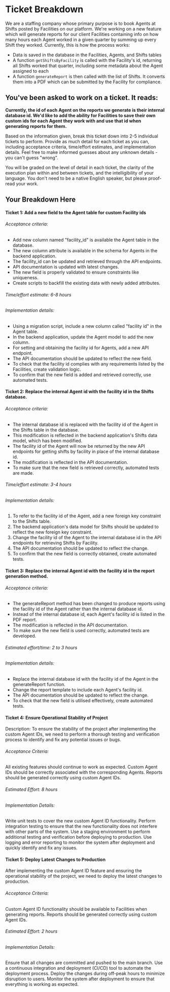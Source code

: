 # Ticket Breakdown
We are a staffing company whose primary purpose is to book Agents at Shifts posted by Facilities on our platform. We're working on a new feature which will generate reports for our client Facilities containing info on how many hours each Agent worked in a given quarter by summing up every Shift they worked. Currently, this is how the process works:

- Data is saved in the database in the Facilities, Agents, and Shifts tables
- A function `getShiftsByFacility` is called with the Facility's id, returning all Shifts worked that quarter, including some metadata about the Agent assigned to each
- A function `generateReport` is then called with the list of Shifts. It converts them into a PDF which can be submitted by the Facility for compliance.

## You've been asked to work on a ticket. It reads:

**Currently, the id of each Agent on the reports we generate is their internal database id. We'd like to add the ability for Facilities to save their own custom ids for each Agent they work with and use that id when generating reports for them.**


Based on the information given, break this ticket down into 2-5 individual tickets to perform. Provide as much detail for each ticket as you can, including acceptance criteria, time/effort estimates, and implementation details. Feel free to make informed guesses about any unknown details - you can't guess "wrong".


You will be graded on the level of detail in each ticket, the clarity of the execution plan within and between tickets, and the intelligibility of your language. You don't need to be a native English speaker, but please proof-read your work.

## Your Breakdown Here

#### Ticket 1: Add a new field to the Agent table for custom Facility ids

###### Acceptance criteria:
- Add new column named "facility_id" is available the Agent table in the database.
- The new column attribute is available in the schema for Agents in the backend application.
- The facility_id can be updated and retrieved through the API endpoints.
- API documentation is updated with latest changes.
- The new field is properly validated to ensure constraints like uniqueness.
- Create scripts to backfill the existing data with newly added attributes.

###### Time/effort estimate: 6-8 hours

###### Implementation details:
- Using a migration script, include a new column called "facility id" in the Agent table.
- In the backend application, update the Agent model to add the new column.
- For setting and obtaining the facility id for Agents, add a new API endpoint.
- The API documentation should be updated to reflect the new field.
- To check that the facility id complies with any requirements listed by the Facilities, create validation logic.
- To confirm that the new field is added and retrieved correctly, use automated tests.

#### Ticket 2: Replace the internal Agent id with the facility id in the Shifts database.

###### Acceptance criteria:
- The internal database id is replaced with the facility id of the Agent in the Shifts table in the database.
- This modification is reflected in the backend application's Shifts data model, which has been modified.
- The facility id of the Agent will now be returned by the new API endpoints for getting shifts by facility in place of the internal database id.
- The modification is reflected in the API documentation.
- To make sure that the new field is retrieved correctly, automated tests are made.

###### Time/effort estimate: 3-4 hours

###### Implementation details:
1. To refer to the facility id of the Agent, add a new foreign key constraint to the Shifts table.
2. The backend application's data model for Shifts should be updated to reflect the new foreign key constraint.
3. Change the facility id of the Agent to the internal database id in the API endpoints for retrieving Shifts by Facility.
4. The API documentation should be updated to reflect the change.
5. To confirm that the new field is correctly obtained, create automated tests.

#### Ticket 3: Replace the internal Agent id with the facility id in the report generation method.

###### Acceptance criteria:
- The generateReport method has been changed to produce reports using the facility id of the Agent rather than the internal database id.
- Instead of the internal database id, each Agent's facility id is listed in the PDF report.
- The modification is reflected in the API documentation.
- To make sure the new field is used correctly, automated tests are developed.

###### Estimated effort/time: 2 to 3 hours

###### Implementation details:
- Replace the internal database id with the facility id of the Agent in the generateReport function.
- Change the report template to include each Agent's facility id.
- The API documentation should be updated to reflect the change.
- To check that the new field is utilised effectively, create automated tests.

#### Ticket 4: Ensure Operational Stability of Project

Description: To ensure the stability of the project after implementing the custom Agent IDs, we need to perform a thorough testing and verification process to identify and fix any potential issues or bugs.

###### Acceptance Criteria:
All existing features should continue to work as expected.
Custom Agent IDs should be correctly associated with the corresponding Agents.
Reports should be generated correctly using custom Agent IDs.

###### Estimated Effort: 8 hours

###### Implementation Details:
Write unit tests to cover the new custom Agent ID functionality.
Perform integration testing to ensure that the new functionality does not interfere with other parts of the system.
Use a staging environment to perform additional testing and verification before deploying to production.
Use logging and error reporting to monitor the system after deployment and quickly identify and fix any issues.

#### Ticket 5: Deploy Latest Changes to Production
After implementing the custom Agent ID feature and ensuring the operational stability of the project, we need to deploy the latest changes to production.

###### Acceptance Criteria:
Custom Agent ID functionality should be available to Facilities when generating reports.
Reports should be generated correctly using custom Agent IDs.

###### Estimated Effort: 2 hours

###### Implementation Details:
Ensure that all changes are committed and pushed to the main branch.
Use a continuous integration and deployment (CI/CD) tool to automate the deployment process.
Deploy the changes during off-peak hours to minimize disruption to users.
Monitor the system after deployment to ensure that everything is working as expected.
